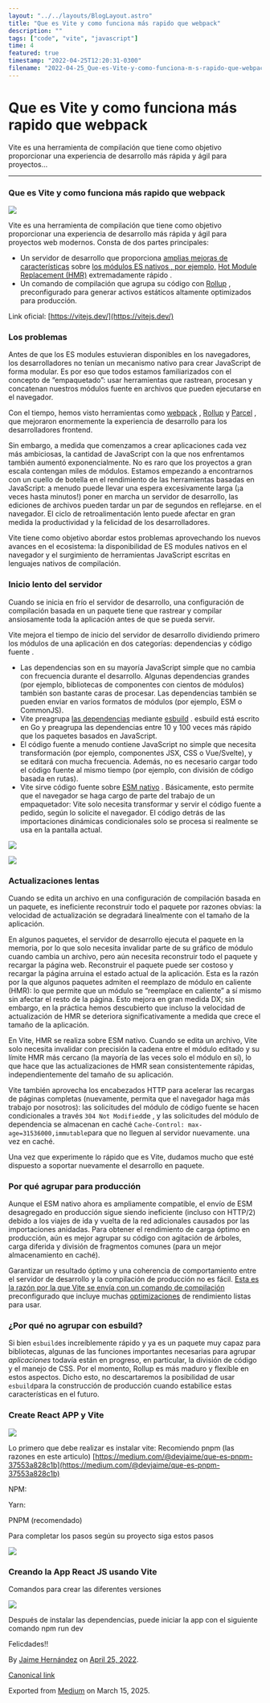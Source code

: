 ```yaml
---
layout: "../../layouts/BlogLayout.astro"
title: "Que es Vite y como funciona más rapido que webpack"
description: ""
tags: ["code", "vite", "javascript"]
time: 4
featured: true
timestamp: "2022-04-25T12:20:31-0300"
filename: "2022-04-25_Que-es-Vite-y-como-funciona-m-s-rapido-que-webpack-132f45efa4e4"
---
```


Que es Vite y como funciona más rapido que webpack
==================================================

Vite es una herramienta de compilación que tiene como objetivo proporcionar una experiencia de desarrollo más rápida y ágil para proyectos…

* * *

### Que es Vite y como funciona más rapido que webpack

![](https://cdn-images-1.medium.com/max/800/0*9je4S8adxijCGILV.jpg)

Vite es una herramienta de compilación que tiene como objetivo proporcionar una experiencia de desarrollo más rápida y ágil para proyectos web modernos. Consta de dos partes principales:

*   Un servidor de desarrollo que proporciona [amplias mejoras de características](https://vitejs.dev/guide/features.html) sobre [los módulos ES nativos , por ejemplo,](https://developer.mozilla.org/en-US/docs/Web/JavaScript/Guide/Modules) [Hot Module Replacement (HMR)](https://vitejs.dev/guide/features.html#hot-module-replacement) extremadamente rápido .
*   Un comando de compilación que agrupa su código con [Rollup](https://rollupjs.org/) , preconfigurado para generar activos estáticos altamente optimizados para producción.

Link oficial: [https://vitejs.dev/](https://vitejs.dev/)

### Los problemas

Antes de que los ES modules estuvieran disponibles en los navegadores, los desarrolladores no tenían un mecanismo nativo para crear JavaScript de forma modular. Es por eso que todos estamos familiarizados con el concepto de “empaquetado”: usar herramientas que rastrean, procesan y concatenan nuestros módulos fuente en archivos que pueden ejecutarse en el navegador.

Con el tiempo, hemos visto herramientas como [webpack](https://webpack.js.org/) , [Rollup](https://rollupjs.org/) y [Parcel](https://parceljs.org/) , que mejoraron enormemente la experiencia de desarrollo para los desarrolladores frontend.

Sin embargo, a medida que comenzamos a crear aplicaciones cada vez más ambiciosas, la cantidad de JavaScript con la que nos enfrentamos también aumentó exponencialmente. No es raro que los proyectos a gran escala contengan miles de módulos. Estamos empezando a encontrarnos con un cuello de botella en el rendimiento de las herramientas basadas en JavaScript: a menudo puede llevar una espera excesivamente larga (¡a veces hasta minutos!) poner en marcha un servidor de desarrollo, las ediciones de archivos pueden tardar un par de segundos en reflejarse. en el navegador. El ciclo de retroalimentación lento puede afectar en gran medida la productividad y la felicidad de los desarrolladores.

Vite tiene como objetivo abordar estos problemas aprovechando los nuevos avances en el ecosistema: la disponibilidad de ES modules nativos en el navegador y el surgimiento de herramientas JavaScript escritas en lenguajes nativos de compilación.

### Inicio lento del servidor

Cuando se inicia en frío el servidor de desarrollo, una configuración de compilación basada en un paquete tiene que rastrear y compilar ansiosamente toda la aplicación antes de que se pueda servir.

Vite mejora el tiempo de inicio del servidor de desarrollo dividiendo primero los módulos de una aplicación en dos categorías: dependencias y código fuente .

*   Las dependencias son en su mayoría JavaScript simple que no cambia con frecuencia durante el desarrollo. Algunas dependencias grandes (por ejemplo, bibliotecas de componentes con cientos de módulos) también son bastante caras de procesar. Las dependencias también se pueden enviar en varios formatos de módulos (por ejemplo, ESM o CommonJS).
*   Vite preagrupa [las dependencias](https://vitejs.dev/guide/dep-pre-bundling.html) mediante [esbuild](https://esbuild.github.io/) . esbuild está escrito en Go y preagrupa las dependencias entre 10 y 100 veces más rápido que los paquetes basados ​​en JavaScript.
*   El código fuente a menudo contiene JavaScript no simple que necesita transformación (por ejemplo, componentes JSX, CSS o Vue/Svelte), y se editará con mucha frecuencia. Además, no es necesario cargar todo el código fuente al mismo tiempo (por ejemplo, con división de código basada en rutas).
*   Vite sirve código fuente sobre [ESM nativo](https://developer.mozilla.org/en-US/docs/Web/JavaScript/Guide/Modules) . Básicamente, esto permite que el navegador se haga cargo de parte del trabajo de un empaquetador: Vite solo necesita transformar y servir el código fuente a pedido, según lo solicite el navegador. El código detrás de las importaciones dinámicas condicionales solo se procesa si realmente se usa en la pantalla actual.

![](https://cdn-images-1.medium.com/max/800/0*EIRXP6Xvfp_8aGWC.png)

![](https://cdn-images-1.medium.com/max/800/0*zonVIzsG6kCl3Jo0.png)

### Actualizaciones lentas

Cuando se edita un archivo en una configuración de compilación basada en un paquete, es ineficiente reconstruir todo el paquete por razones obvias: la velocidad de actualización se degradará linealmente con el tamaño de la aplicación.

En algunos paquetes, el servidor de desarrollo ejecuta el paquete en la memoria, por lo que solo necesita invalidar parte de su gráfico de módulo cuando cambia un archivo, pero aún necesita reconstruir todo el paquete y recargar la página web. Reconstruir el paquete puede ser costoso y recargar la página arruina el estado actual de la aplicación. Esta es la razón por la que algunos paquetes admiten el reemplazo de módulo en caliente (HMR): lo que permite que un módulo se “reemplace en caliente” a sí mismo sin afectar el resto de la página. Esto mejora en gran medida DX; sin embargo, en la práctica hemos descubierto que incluso la velocidad de actualización de HMR se deteriora significativamente a medida que crece el tamaño de la aplicación.

En Vite, HMR se realiza sobre ESM nativo. Cuando se edita un archivo, Vite solo necesita invalidar con precisión la cadena entre el módulo editado y su límite HMR más cercano (la mayoría de las veces solo el módulo en sí), lo que hace que las actualizaciones de HMR sean consistentemente rápidas, independientemente del tamaño de su aplicación.

Vite también aprovecha los encabezados HTTP para acelerar las recargas de páginas completas (nuevamente, permita que el navegador haga más trabajo por nosotros): las solicitudes del módulo de código fuente se hacen condicionales a través `304 Not Modified`de , y las solicitudes del módulo de dependencia se almacenan en caché `Cache-Control: max-age=31536000,immutable`para que no lleguen al servidor nuevamente. una vez en caché.

Una vez que experimente lo rápido que es Vite, dudamos mucho que esté dispuesto a soportar nuevamente el desarrollo en paquete.

### Por qué agrupar para producción

Aunque el ESM nativo ahora es ampliamente compatible, el envío de ESM desagregado en producción sigue siendo ineficiente (incluso con HTTP/2) debido a los viajes de ida y vuelta de la red adicionales causados ​​por las importaciones anidadas. Para obtener el rendimiento de carga óptimo en producción, aún es mejor agrupar su código con agitación de árboles, carga diferida y división de fragmentos comunes (para un mejor almacenamiento en caché).

Garantizar un resultado óptimo y una coherencia de comportamiento entre el servidor de desarrollo y la compilación de producción no es fácil. [Esta es la razón por la que Vite se envía con un comando de compilación](https://vitejs.dev/guide/build.html) preconfigurado que incluye muchas [optimizaciones](https://vitejs.dev/guide/features.html#build-optimizations) de rendimiento listas para usar.

### ¿Por qué no agrupar con esbuild?

Si bien `esbuild`es increíblemente rápido y ya es un paquete muy capaz para bibliotecas, algunas de las funciones importantes necesarias para agrupar _aplicaciones_ todavía están en progreso, en particular, la división de código y el manejo de CSS. Por el momento, Rollup es más maduro y flexible en estos aspectos. Dicho esto, no descartaremos la posibilidad de usar `esbuild`para la construcción de producción cuando estabilice estas características en el futuro.

### Create React APP y Vite

![](https://cdn-images-1.medium.com/max/800/0*6poDC_xXdTrdpi_z.png)

Lo primero que debe realizar es instalar vite: Recomiendo pnpm (las razones en este articulo) [https://medium.com/@devjaime/que-es-pnpm-37553a828c1b](https://medium.com/@devjaime/que-es-pnpm-37553a828c1b)

NPM:

Yarn:

PNPM (recomendado)

Para completar los pasos según su proyecto siga estos pasos

![](https://cdn-images-1.medium.com/max/800/1*am8g-6Us2lZDykgW6UU1QQ.png)

### Creando la App React JS usando Vite

Comandos para crear las diferentes versiones

![](https://cdn-images-1.medium.com/max/800/1*Mp4dcjSe-vpNDPMGzoiDbQ.png)

Después de instalar las dependencias, puede iniciar la app con el siguiente comando npm run dev

Felicdades!!

By [Jaime Hernández](https://medium.com/@devjaime) on [April 25, 2022](https://medium.com/p/132f45efa4e4).

[Canonical link](https://medium.com/@devjaime/que-es-vite-y-como-funciona-m%C3%A1s-rapido-que-webpack-132f45efa4e4)

Exported from [Medium](https://medium.com) on March 15, 2025.